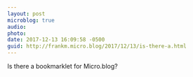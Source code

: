 ```yaml
---
layout: post
microblog: true
audio: 
photo: 
date: 2017-12-13 16:09:58 -0500
guid: http://frankm.micro.blog/2017/12/13/is-there-a.html
---
```

Is there a bookmarklet for Micro.blog?

